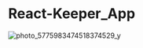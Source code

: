 # React-Keeper_App
![photo_5775983474518374529_y](https://user-images.githubusercontent.com/79543679/186341751-b5a066ec-f0df-4ac9-a945-9a7e3d3891a6.jpg)
